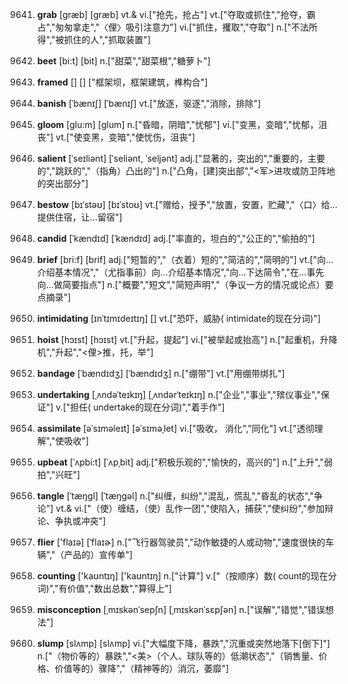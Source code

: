 9641. **grab**
[græb]  [ɡræb]
vt.& vi.["抢先，抢占"]  vt.["夺取或抓住","抢夺，霸占","匆匆拿走","〈俚〉吸引注意力"]  vi.["抓住，攫取","夺取"]  n.["不法所得","被抓住的人","抓取装置"]  

9642. **beet**
[bi:t]  [bit]
n.["甜菜","甜菜根","糖萝卜"]  

9643. **framed**
[]  []
["框架坝，框架建筑，榫构合"]  

9644. **banish**
[ˈbænɪʃ]  [ˈbænɪʃ]
vt.["放逐，驱逐","消除，排除"]  

9645. **gloom**
[glu:m]  [ɡlum]
n.["昏暗，阴暗","忧郁"]  vi.["变黑，变暗","忧郁，沮丧"]  vt.["使变黑，变暗","使忧伤，沮丧"]  

9646. **salient**
[ˈseɪliənt]  [ˈseliənt, ˈseljənt]
adj.["显著的，突出的","重要的，主要的","跳跃的","（指角）凸出的"]  n.["凸角，[建]突出部","<军>进攻或防卫阵地的突出部分"]  

9647. **bestow**
[bɪˈstəʊ]  [bɪˈstoʊ]
vt.["赠给，授予","放置，安置，贮藏","〈口〉给…提供住宿，让…留宿"]  

9648. **candid**
[ˈkændɪd]  [ˈkændɪd]
adj.["率直的，坦白的","公正的","偷拍的"]  

9649. **brief**
[bri:f]  [brif]
adj.["短暂的","（衣着）短的","简洁的","简明的"]  vt.["向…介绍基本情况","（尤指事前）向…介绍基本情况","向…下达简令","在…事先向…做简要指点"]  n.["概要","短文","简短声明","（争议一方的情况或论点）要点摘录"]  

9650. **intimidating**
[ɪnˈtɪmɪdeɪtɪŋ]  []
vt.["恐吓，威胁( intimidate的现在分词)"]  

9651. **hoist**
[hɔɪst]  [hɔɪst]
vt.["升起，提起"]  vi.["被举起或抬高"]  n.["起重机，升降机","升起","<俚>推，托，举"]  

9652. **bandage**
[ˈbændɪdʒ]  [ˈbændɪdʒ]
n.["绷带"]  vt.["用绷带绑扎"]  

9653. **undertaking**
[ˌʌndəˈteɪkɪŋ]  [ˌʌndərˈteɪkɪŋ]
n.["企业","事业","殡仪事业","保证"]  v.["担任( undertake的现在分词)","着手作"]  

9654. **assimilate**
[əˈsɪməleɪt]  [əˈsɪməˌlet]
vi.["吸收， 消化","同化"]  vt.["透彻理解","使吸收"]  

9655. **upbeat**
[ˈʌpbi:t]  [ˈʌpˌbit]
adj.["积极乐观的","愉快的，高兴的"]  n.["上升","弱拍","兴旺"]  

9656. **tangle**
[ˈtæŋgl]  [ˈtæŋɡəl]
n.["纠缠，纠纷","混乱，慌乱","昏乱的状态","争论"]  vt.& vi.["（使）缠结，（使）乱作一团","使陷入，捕获","使纠纷","参加辩论、争执或冲突"]  

9657. **flier**
['flaɪə]  [ˈflaɪɚ]
n.["飞行器驾驶员","动作敏捷的人或动物","速度很快的车辆","（产品的）宣传单"]  

9658. **counting**
['kaʊntɪŋ]  ['kaʊntɪŋ]
n.["计算"]  v.["（按顺序）数( count的现在分词)","有价值","数出总数","算得上"]  

9659. **misconception**
[ˌmɪskənˈsepʃn]  [ˌmɪskənˈsɛpʃən]
n.["误解","错觉","错误想法"]  

9660. **slump**
[slʌmp]  [slʌmp]
vi.["大幅度下降，暴跌","沉重或突然地落下[倒下]"]  n.["（物价等的）暴跌","<美>（个人、球队等的）低潮状态","（销售量、价格、价值等的）骤降","（精神等的）消沉，萎靡"]  

